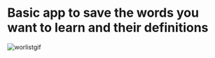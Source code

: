# Basic app to save the words you want to learn and their definitions

![worlistgif](https://github.com/UygarDeniz/Word_List/assets/83472944/ff8e52a8-1f18-4959-a9fb-92f941c8e754)
